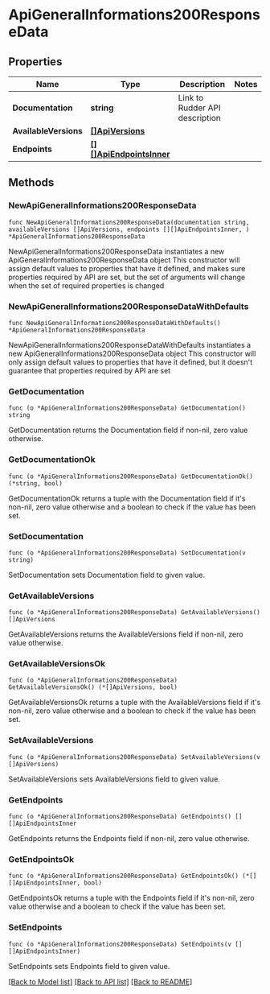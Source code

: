 # ApiGeneralInformations200ResponseData

## Properties

Name | Type | Description | Notes
------------ | ------------- | ------------- | -------------
**Documentation** | **string** | Link to Rudder API description | 
**AvailableVersions** | [**[]ApiVersions**](ApiVersions.md) |  | 
**Endpoints** | [**[][]ApiEndpointsInner**]([]ApiEndpointsInner.md) |  | 

## Methods

### NewApiGeneralInformations200ResponseData

`func NewApiGeneralInformations200ResponseData(documentation string, availableVersions []ApiVersions, endpoints [][]ApiEndpointsInner, ) *ApiGeneralInformations200ResponseData`

NewApiGeneralInformations200ResponseData instantiates a new ApiGeneralInformations200ResponseData object
This constructor will assign default values to properties that have it defined,
and makes sure properties required by API are set, but the set of arguments
will change when the set of required properties is changed

### NewApiGeneralInformations200ResponseDataWithDefaults

`func NewApiGeneralInformations200ResponseDataWithDefaults() *ApiGeneralInformations200ResponseData`

NewApiGeneralInformations200ResponseDataWithDefaults instantiates a new ApiGeneralInformations200ResponseData object
This constructor will only assign default values to properties that have it defined,
but it doesn't guarantee that properties required by API are set

### GetDocumentation

`func (o *ApiGeneralInformations200ResponseData) GetDocumentation() string`

GetDocumentation returns the Documentation field if non-nil, zero value otherwise.

### GetDocumentationOk

`func (o *ApiGeneralInformations200ResponseData) GetDocumentationOk() (*string, bool)`

GetDocumentationOk returns a tuple with the Documentation field if it's non-nil, zero value otherwise
and a boolean to check if the value has been set.

### SetDocumentation

`func (o *ApiGeneralInformations200ResponseData) SetDocumentation(v string)`

SetDocumentation sets Documentation field to given value.


### GetAvailableVersions

`func (o *ApiGeneralInformations200ResponseData) GetAvailableVersions() []ApiVersions`

GetAvailableVersions returns the AvailableVersions field if non-nil, zero value otherwise.

### GetAvailableVersionsOk

`func (o *ApiGeneralInformations200ResponseData) GetAvailableVersionsOk() (*[]ApiVersions, bool)`

GetAvailableVersionsOk returns a tuple with the AvailableVersions field if it's non-nil, zero value otherwise
and a boolean to check if the value has been set.

### SetAvailableVersions

`func (o *ApiGeneralInformations200ResponseData) SetAvailableVersions(v []ApiVersions)`

SetAvailableVersions sets AvailableVersions field to given value.


### GetEndpoints

`func (o *ApiGeneralInformations200ResponseData) GetEndpoints() [][]ApiEndpointsInner`

GetEndpoints returns the Endpoints field if non-nil, zero value otherwise.

### GetEndpointsOk

`func (o *ApiGeneralInformations200ResponseData) GetEndpointsOk() (*[][]ApiEndpointsInner, bool)`

GetEndpointsOk returns a tuple with the Endpoints field if it's non-nil, zero value otherwise
and a boolean to check if the value has been set.

### SetEndpoints

`func (o *ApiGeneralInformations200ResponseData) SetEndpoints(v [][]ApiEndpointsInner)`

SetEndpoints sets Endpoints field to given value.



[[Back to Model list]](../README.md#documentation-for-models) [[Back to API list]](../README.md#documentation-for-api-endpoints) [[Back to README]](../README.md)


